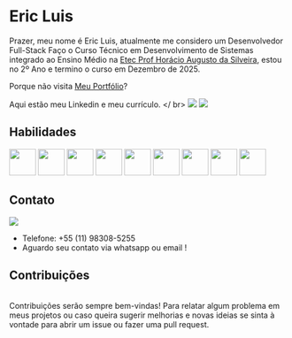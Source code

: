 <h1>Eric Luis</h1>

Prazer, meu nome é Eric Luis, atualmente me considero um Desenvolvedor Full-Stack Faço o Curso Técnico em Desenvolvimento de Sistemas integrado ao Ensino Médio na [Etec Prof Horácio Augusto da Silveira](https://etechoracio.com.br), estou no 2º Ano e termino o curso em Dezembro de 2025.

Porque não visita <a href="https://eric-luis.netlify.app/">Meu Portfólio</a>?

Aqui estão meu Linkedin e meu currículo. </ br>
[<img src="https://img.shields.io/badge/linkedin-blue?style=for-the-badge&logo=linkedin" />](www.linkedin.com/in/ericmaurici0)
[<img src="https://img.shields.io/badge/curriculum-black?style=for-the-badge&logo=adobeacrobatreader" />](https://drive.google.com/file/d/1VyYzAlm1i8H6AtbSx03Iqh8iQjgWJ_Ap/view?usp=sharing)

<h2>Habilidades</h2>
<div>        
    <img src="https://cdn.jsdelivr.net/gh/devicons/devicon/icons/javascript/javascript-original.svg" width="48px"/>
    <img src="https://cdn.jsdelivr.net/gh/devicons/devicon/icons/nodejs/nodejs-original.svg" width="48px"/>
    <img src="https://cdn.jsdelivr.net/gh/devicons/devicon/icons/mysql/mysql-original-wordmark.svg" width="48px"/>
    <img src="https://cdn.jsdelivr.net/gh/devicons/devicon/icons/figma/figma-original.svg" width="48px"/>
    <img src="https://cdn.jsdelivr.net/gh/devicons/devicon/icons/git/git-original-wordmark.svg" width="48px"/>  
    <img src="https://cdn.jsdelivr.net/gh/devicons/devicon/icons/bash/bash-original.svg" width="48px"/>     
    <img src="https://www.freepnglogos.com/uploads/linux-png/image-linux-logo-logopedia-fandom-powered-wikia-11.png" width="48px">
    <img src="https://th.bing.com/th/id/R.e31fbbd5061f9e04caec610b65076bb1?rik=CnE1xETHeyB7pg&pid=ImgRaw&r=0" width="48px">
    <img src="https://ww1.freelogovectors.net/wp-content/uploads/2022/10/bootstrap-logo-freelogovectors.net_.png?lossy=1&ssl=1" width="48px">
</div>          

## Contato
[<img src="https://img.shields.io/badge/email-white?style=for-the-badge&logo=gmail" />](mailto:ericluismauricio@gmail.com)
- Telefone: +55 (11) 98308-5255
- Aguardo seu contato via whatsapp ou email !

<h2>Contribuições</h2>
<br>
Contribuições serão sempre bem-vindas! Para relatar algum problema em meus projetos ou caso queira sugerir melhorias e novas ideias se sinta à vontade para abrir um issue ou fazer uma pull request.
